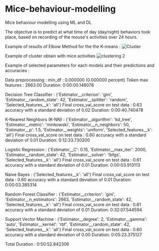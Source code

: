 # Mice-behaviour-modelling
Mice behaviour modelling using ML and DL

The objective is to predict at what time of day (day/night) behaviors took place, based on recording of the mouse's activities over 24 hours.

Example of results of Elbow Method for the the K-means :
![Cluster](https://github.com/E-Lan17/Mice-behaviour-modelling/assets/81633998/d56c6a4e-70c0-4b58-a9d7-a0aafcbdb58e)

Example of cluster obtain with mice activities
![clustering 2](https://github.com/E-Lan17/Mice-behaviour-modelling/assets/81633998/d1bf158b-1525-49a0-86fc-4a35dc4f6aa0)

Example of selected parameters for each models and their predictions and accuracies : 

Data preprocessing :
    min_df : 0.000000 (0.000000 percent)
    Token max features : 2663.00 
    Duration: 0:00:00.148078 

Decision Tree Classifier : 
    {'Estimator__criterion': 'gini', 'Estimator__random_state': 42, 'Estimator__splitter': 'random', 'Selected_features__k': 'all'}
    Final cross_val_score on test data : 0.63 accuracy with a standard deviation of 0.02
    Duration: 0:00:40.740478 

K-Nearest Neighbors (K-NN) : 
    {'Estimator__algorithm': 'kd_tree', 'Estimator__metric': 'minkowski', 'Estimator__n_neighbors': 50, 'Estimator__p': 1.5, 'Estimator__weights': 'uniform', 'Selected_features__k': 'all'}
    Final cross_val_score on test data : 0.60 accuracy with a standard deviation of 0.01
    Duration: 0:12:33.730200 

Logistic Regression : 
    {'Estimator__C': 0.15, 'Estimator__max_iter': 2000, 'Estimator__random_state': 42, 'Estimator__solver': 'lbfgs', 'Selected_features__k': 'all'}
    Final cross_val_score on test data : 0.61 accuracy with a standard deviation of 0.01
    Duration: 0:00:03.913113 

Naive Bayes : 
    {'Selected_features__k': 'all'}
    Final cross_val_score on test data : 0.60 accuracy with a standard deviation of 0.01
    Duration: 0:00:03.385314 

Random Forest Classifier : 
    {'Estimator__criterion': 'gini', 'Estimator__n_estimators': 2663, 'Estimator__random_state': 42, 'Selected_features__k': 'all'}
    Final cross_val_score on test data : 0.61 accuracy with a standard deviation of 0.01
    Duration: 0:32:07.544594 

Support Vector Machine : 
    {'Estimator__degree': 2, 'Estimator__gamma': 'auto', 'Estimator__kernel': 'rbf', 'Estimator__random_state': 42, 'Selected_features__k': 'all'}
    Final cross_val_score on test data : 0.60 accuracy with a standard deviation of 0.00
    Duration: 0:05:23.375127 

Total Duration : 0:50:52.842306 
